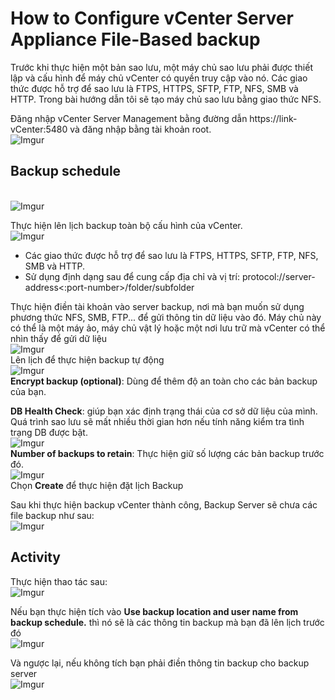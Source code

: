 # How to Configure vCenter Server Appliance File-Based backup
Trước khi thực hiện một bản sao lưu, một máy chủ sao lưu phải được thiết lập và cấu hình để máy chủ vCenter có quyền truy cập vào nó. Các giao thức được hỗ trợ để sao lưu là FTPS, HTTPS, SFTP, FTP, NFS, SMB và HTTP. Trong bài hướng dẫn tôi sẽ tạo máy chủ sao lưu bằng giao thức NFS.

Đăng nhập vCenter Server Management bằng đường dẫn https://link-vCenter:5480 và đăng nhập bằng tài khoản root.
</br>![Imgur](https://i.imgur.com/udzVHWC.png)</br>

## Backup schedule
</br>![Imgur](https://i.imgur.com/UxaUW0J.png)</br>

Thực hiện lên lịch backup toàn bộ cấu hình của vCenter.
</br>![Imgur](https://i.imgur.com/2MDMBak.png)</br>
* Các giao thức được hỗ trợ để sao lưu là FTPS, HTTPS, SFTP, FTP, NFS, SMB và HTTP. 
* Sử dụng định dạng sau để cung cấp địa chỉ và vị trí: protocol://server-address<:port-number>/folder/subfolder

Thực hiện điền tài khoản vào server backup, nơi mà bạn muốn sử dụng phương thức NFS, SMB, FTP... để gửi thông tin dữ liệu vào đó. Máy chủ này có thể là một máy ảo, máy chủ vật lý hoặc một nơi lưu trữ mà vCenter có thể nhìn thấy để gửi dữ liệu
</br>![Imgur](https://i.imgur.com/R8tpVEz.png)</br>
Lên lịch để thực hiện backup tự động
</br>![Imgur](https://i.imgur.com/SQQokQj.png)</br>
**Encrypt backup (optional)**: Dùng để thêm độ an toàn cho các bản backup của bạn.

**DB Health Check**: giúp bạn xác định trạng thái của cơ sở dữ liệu của mình. Quá trình sao lưu sẽ mất nhiều thời gian hơn nếu tính năng kiểm tra tình trạng DB được bật. 
</br>![Imgur](https://i.imgur.com/GrnFBfo.png)</br>
**Number of backups to retain**: Thực hiện giữ số lượng các bản backup trước đó.
</br>![Imgur](https://i.imgur.com/I4HGEdE.png)</br>
Chọn **Create** để thực hiện đặt lịch Backup


Sau khi thực hiện backup vCenter thành công, Backup Server sẽ chưa các file backup như sau:</br>
![Imgur](https://i.imgur.com/hen6IA1.png) 
## Activity 
Thực hiện thao tác sau:
</br>![Imgur](https://i.imgur.com/anGjUDJ.png)

Nếu bạn thực hiện tích vào **Use backup location and user name from backup schedule.** thì nó sẽ là các thông tin backup mà bạn đã lên lịch trước đó
</br>![Imgur](https://i.imgur.com/F2TT9fK.png)

Và ngược lại, nếu không tích bạn phải điền thông tin backup cho backup server 
</br>![Imgur](https://i.imgur.com/ENzJn28.png)
